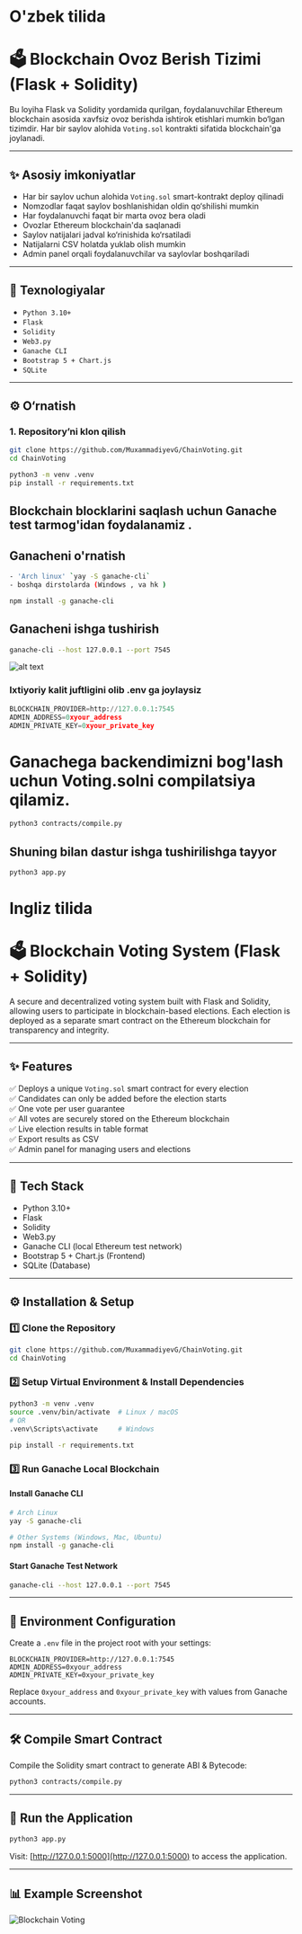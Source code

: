 # O'zbek tilida
# 🗳️ Blockchain Ovoz Berish Tizimi (Flask + Solidity)

Bu loyiha Flask va Solidity yordamida qurilgan, foydalanuvchilar Ethereum blockchain asosida xavfsiz ovoz berishda ishtirok etishlari mumkin bo‘lgan tizimdir. Har bir saylov alohida `Voting.sol` kontrakti sifatida blockchain'ga joylanadi.

---

## ✨ Asosiy imkoniyatlar

- Har bir saylov uchun alohida `Voting.sol` smart-kontrakt deploy qilinadi
- Nomzodlar faqat saylov boshlanishidan oldin qo‘shilishi mumkin
- Har foydalanuvchi faqat bir marta ovoz bera oladi
- Ovozlar Ethereum blockchain'da saqlanadi
- Saylov natijalari  jadval ko‘rinishida ko‘rsatiladi
- Natijalarni CSV holatda yuklab olish mumkin
- Admin panel orqali foydalanuvchilar va saylovlar boshqariladi

---

## 🧱 Texnologiyalar

- `Python 3.10+`
- `Flask`
- `Solidity`
- `Web3.py`
- `Ganache CLI`
- `Bootstrap 5 + Chart.js`
- `SQLite`

---

## ⚙️ O‘rnatish

### 1. Repository’ni klon qilish

```bash
git clone https://github.com/MuxammadiyevG/ChainVoting.git
cd ChainVoting
```

```bash 
python3 -m venv .venv
pip install -r requirements.txt
```
## Blockchain blocklarini saqlash uchun Ganache test tarmog'idan foydalanamiz .

## Ganacheni o'rnatish
```bash
- 'Arch linux' `yay -S ganache-cli`
- boshqa dirstolarda (Windows , va hk ) 
```
```bash 
npm install -g ganache-cli 
```

## Ganacheni ishga tushirish
```bash
ganache-cli --host 127.0.0.1 --port 7545 
```
![alt text](image.png)

### Ixtiyoriy kalit juftligini olib .env ga joylaysiz

```python
BLOCKCHAIN_PROVIDER=http://127.0.0.1:7545
ADMIN_ADDRESS=0xyour_address
ADMIN_PRIVATE_KEY=0xyour_private_key
```

# Ganachega backendimizni bog'lash uchun Voting.solni compilatsiya qilamiz. 

```bash
python3 contracts/compile.py
```

## Shuning bilan dastur ishga tushirilishga tayyor 

```bash
python3 app.py
```

# Ingliz tilida 


# 🗳️ Blockchain Voting System (Flask + Solidity)

A secure and decentralized voting system built with Flask and Solidity, allowing users to participate in blockchain-based elections. Each election is deployed as a separate smart contract on the Ethereum blockchain for transparency and integrity.

---

## ✨ Features

✅ Deploys a unique `Voting.sol` smart contract for every election  
✅ Candidates can only be added before the election starts  
✅ One vote per user guarantee  
✅ All votes are securely stored on the Ethereum blockchain  
✅ Live election results in table format  
✅ Export results as CSV  
✅ Admin panel for managing users and elections

---

## 🧱 Tech Stack

- Python 3.10+
- Flask
- Solidity
- Web3.py
- Ganache CLI (local Ethereum test network)
- Bootstrap 5 + Chart.js (Frontend)
- SQLite (Database)

---

## ⚙️ Installation & Setup

### 1️⃣ Clone the Repository
```bash
git clone https://github.com/MuxammadiyevG/ChainVoting.git
cd ChainVoting
```

### 2️⃣ Setup Virtual Environment & Install Dependencies
```bash
python3 -m venv .venv
source .venv/bin/activate  # Linux / macOS
# OR
.venv\Scripts\activate     # Windows

pip install -r requirements.txt
```

### 3️⃣ Run Ganache Local Blockchain

#### Install Ganache CLI
```bash
# Arch Linux
yay -S ganache-cli

# Other Systems (Windows, Mac, Ubuntu)
npm install -g ganache-cli
```

#### Start Ganache Test Network
```bash
ganache-cli --host 127.0.0.1 --port 7545
```

---

## 🔑 Environment Configuration

Create a `.env` file in the project root with your settings:
```env
BLOCKCHAIN_PROVIDER=http://127.0.0.1:7545
ADMIN_ADDRESS=0xyour_address
ADMIN_PRIVATE_KEY=0xyour_private_key
```

Replace `0xyour_address` and `0xyour_private_key` with values from Ganache accounts.

---

## 🛠️ Compile Smart Contract

Compile the Solidity smart contract to generate ABI & Bytecode:
```bash
python3 contracts/compile.py
```

---

## 🚀 Run the Application
```bash
python3 app.py
```

Visit: [http://127.0.0.1:5000](http://127.0.0.1:5000) to access the application.

---

## 📊 Example Screenshot
![Blockchain Voting](image.png)

